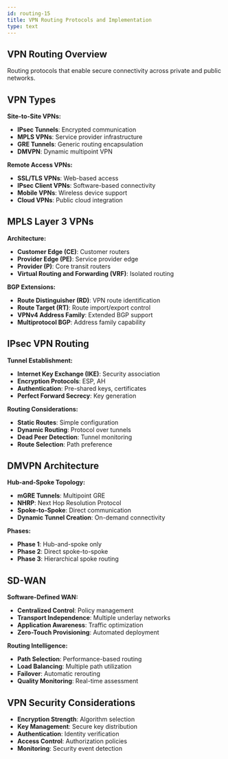 ```yaml
---
id: routing-15
title: VPN Routing Protocols and Implementation
type: text
---
```



## VPN Routing Overview

Routing protocols that enable secure connectivity across private and public networks.

## VPN Types

**Site-to-Site VPNs:**
- **IPsec Tunnels**: Encrypted communication
- **MPLS VPNs**: Service provider infrastructure
- **GRE Tunnels**: Generic routing encapsulation
- **DMVPN**: Dynamic multipoint VPN

**Remote Access VPNs:**
- **SSL/TLS VPNs**: Web-based access
- **IPsec Client VPNs**: Software-based connectivity
- **Mobile VPNs**: Wireless device support
- **Cloud VPNs**: Public cloud integration

## MPLS Layer 3 VPNs

**Architecture:**
- **Customer Edge (CE)**: Customer routers
- **Provider Edge (PE)**: Service provider edge
- **Provider (P)**: Core transit routers
- **Virtual Routing and Forwarding (VRF)**: Isolated routing

**BGP Extensions:**
- **Route Distinguisher (RD)**: VPN route identification
- **Route Target (RT)**: Route import/export control
- **VPNv4 Address Family**: Extended BGP support
- **Multiprotocol BGP**: Address family capability

## IPsec VPN Routing

**Tunnel Establishment:**
- **Internet Key Exchange (IKE)**: Security association
- **Encryption Protocols**: ESP, AH
- **Authentication**: Pre-shared keys, certificates
- **Perfect Forward Secrecy**: Key generation

**Routing Considerations:**
- **Static Routes**: Simple configuration
- **Dynamic Routing**: Protocol over tunnels
- **Dead Peer Detection**: Tunnel monitoring
- **Route Selection**: Path preference

## DMVPN Architecture

**Hub-and-Spoke Topology:**
- **mGRE Tunnels**: Multipoint GRE
- **NHRP**: Next Hop Resolution Protocol
- **Spoke-to-Spoke**: Direct communication
- **Dynamic Tunnel Creation**: On-demand connectivity

**Phases:**
- **Phase 1**: Hub-and-spoke only
- **Phase 2**: Direct spoke-to-spoke
- **Phase 3**: Hierarchical spoke routing

## SD-WAN

**Software-Defined WAN:**
- **Centralized Control**: Policy management
- **Transport Independence**: Multiple underlay networks
- **Application Awareness**: Traffic optimization
- **Zero-Touch Provisioning**: Automated deployment

**Routing Intelligence:**
- **Path Selection**: Performance-based routing
- **Load Balancing**: Multiple path utilization
- **Failover**: Automatic rerouting
- **Quality Monitoring**: Real-time assessment

## VPN Security Considerations

- **Encryption Strength**: Algorithm selection
- **Key Management**: Secure key distribution
- **Authentication**: Identity verification
- **Access Control**: Authorization policies
- **Monitoring**: Security event detection